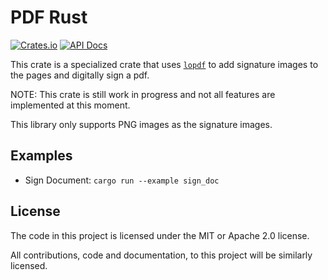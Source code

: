 # PDF Rust
[![Crates.io](https://img.shields.io/crates/v/pdf_signing)](https://crates.io/crates/pdf_signing/)
[![API Docs](https://img.shields.io/badge/docs.rs-pdf_signing-blue)](https://docs.rs/pdf_signing/latest/)

This crate is a specialized crate that uses [`lopdf`][lopdf] to add signature images
to the pages and digitally sign a pdf.

NOTE: This crate is still work in progress and not all features are implemented at this moment.

This library only supports PNG images as the signature images.

## Examples

- Sign Document: `cargo run --example sign_doc`

## License

The code in this project is licensed under the MIT or Apache 2.0 license.

All contributions, code and documentation, to this project will be similarly licensed.

[lopdf]: https://github.com/J-F-Liu/lopdf